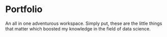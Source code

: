 # Portfolio
An all in one adventurous workspace. Simply put, these are the little things that matter which boosted my knowledge in the field of data science.
